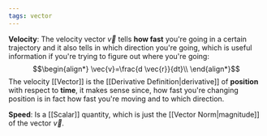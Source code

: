 ```yaml
---
tags: vector
---
```

**Velocity**: The velocity vector $\vec{v}$ tells **how fast** you're going in a certain trajectory and it also tells in which direction you're going, which is useful information if you're trying to figure out where you're going:
$$\begin{align*}
\vec{v}=\frac{d \vec{r}}{dt}\\
\end{align*}$$
The velocity [[Vector]] is the [[Derivative Definition|derivative]] of **position** with respect to **time**, it makes sense since, how fast you're changing position is in fact how fast you're moving and to which direction.

**Speed**: Is a [[Scalar]] quantity, which is just the [[Vector Norm|magnitude]] of the vector $\vec{v}$.